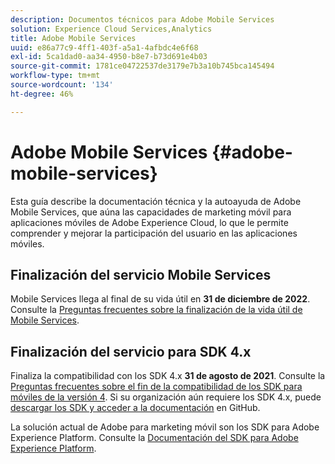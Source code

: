 ```yaml
---
description: Documentos técnicos para Adobe Mobile Services
solution: Experience Cloud Services,Analytics
title: Adobe Mobile Services
uuid: e86a77c9-4ff1-403f-a5a1-4afbdc4e6f68
exl-id: 5ca1dad0-aa34-4950-b8e7-b73d691e4b03
source-git-commit: 1781ce04722537de3179e7b3a10b745bca145494
workflow-type: tm+mt
source-wordcount: '134'
ht-degree: 46%

---
```


# Adobe Mobile Services {#adobe-mobile-services}

Esta guía describe la documentación técnica y la autoayuda de Adobe Mobile Services, que aúna las capacidades de marketing móvil para aplicaciones móviles de Adobe Experience Cloud, lo que le permite comprender y mejorar la participación del usuario en las aplicaciones móviles.

## Finalización del servicio Mobile Services

Mobile Services llega al final de su vida útil en **31 de diciembre de 2022**. Consulte la [Preguntas frecuentes sobre la finalización de la vida útil de Mobile Services](eol.md).

## Finalización del servicio para SDK 4.x

Finaliza la compatibilidad con los SDK 4.x **31 de agosto de 2021**. Consulte la [Preguntas frecuentes sobre el fin de la compatibilidad de los SDK para móviles de la versión 4](https://aep-sdks.gitbook.io/docs/version-4-sdk-end-of-support-faq). Si su organización aún requiere los SDK 4.x, puede [descargar los SDK y acceder a la documentación](https://github.com/Adobe-Marketing-Cloud/mobile-services) en GitHub.

La solución actual de Adobe para marketing móvil son los SDK para Adobe Experience Platform. Consulte la [Documentación del SDK para Adobe Experience Platform](https://aep-sdks.gitbook.io/docs/).
